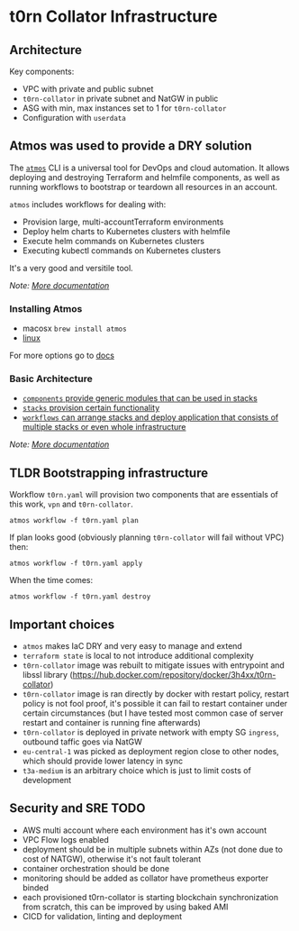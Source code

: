 # t0rn Collator Infrastructure

## Architecture

Key components:
- VPC with private and public subnet
- `t0rn-collator` in private subnet and NatGW in public
- ASG with min, max instances set to 1 for `t0rn-collator`
- Configuration with `userdata`


## Atmos was used to provide a DRY solution
The [`atmos`](https://github.com/cloudposse/atmos) CLI is a universal tool for DevOps and cloud automation. It allows
deploying and destroying Terraform and helmfile components, as well as running workflows to bootstrap or teardown all
resources in an account.

`atmos` includes workflows for dealing with:  
- Provision large, multi-accountTerraform environments
- Deploy helm charts to Kubernetes clusters with helmfile
- Execute helm commands on Kubernetes clusters
- Executing kubectl commands on Kubernetes clusters

It's a very good and versitile tool. 

_Note: [More documentation](https://atmos.tools)_

### Installing Atmos

- macosx `brew install atmos`
- [linux](https://atmos.tools/quick-start/install#linux)

For more options go to [docs](https://atmos.tools/quick-start/install)

### Basic Architecture

- [`components` provide generic modules that can be used in stacks](./components/terraform/)
- [`stacks` provision certain functionality](./stacks/catalog/terraform/)
- [`workflows` can arrange stacks and deploy application that consists of multiple stacks or even whole infrastructure](./stacks/workflows/)

_Note: [More documentation](https://atmos.tools)_

## TLDR Bootstrapping infrastructure

Workflow `t0rn.yaml` will provision two components that are essentials of this work, `vpn` and `t0rn-collator`.

`atmos workflow -f t0rn.yaml plan`

If plan looks good (obviously planning `t0rn-collator` will fail without VPC) then:

`atmos workflow -f t0rn.yaml apply`

When the time comes:

`atmos workflow -f t0rn.yaml destroy`

## Important choices

- `atmos` makes IaC DRY and very easy to manage and extend
- `terraform state` is local to not introduce additional complexity
- `t0rn-collator` image was rebuilt to mitigate issues with entrypoint and libssl library (https://hub.docker.com/repository/docker/3h4xx/t0rn-collator)
- `t0rn-collator` image is ran directly by docker with restart policy, restart policy is not fool proof, it's possible it can fail to restart container under certain circumstances (but I have tested most common case of server restart and container is running fine afterwards)
- `t0rn-collator` is deployed in private network with empty SG `ingress`, outbound taffic goes via NatGW
- `eu-central-1` was picked as deployment region close to other nodes, which should provide lower latency in sync
- `t3a-medium` is an arbitrary choice which is just to limit costs of development

## Security and SRE TODO

- AWS multi account where each environment has it's own account
- VPC Flow logs enabled
- deployment should be in multiple subnets within AZs (not done due to cost of NATGW), otherwise it's not fault tolerant
- container orchestration should be done
- monitoring should be added as collator have prometheus exporter binded
- each provisioned t0rn-collator is starting blockchain synchronization from scratch, this can be improved by using baked AMI
- CICD for validation, linting and deployment 
